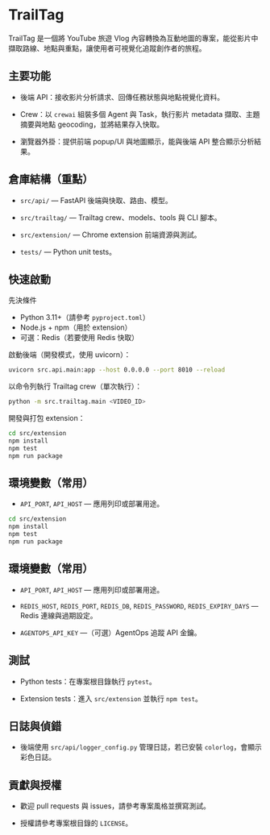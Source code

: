 # TrailTag

TrailTag 是一個將 YouTube 旅遊 Vlog 內容轉換為互動地圖的專案，能從影片中擷取路線、地點與重點，讓使用者可視覺化追蹤創作者的旅程。

## 主要功能

- 後端 API：接收影片分析請求、回傳任務狀態與地點視覺化資料。

- Crew：以 `crewai` 組裝多個 Agent 與 Task，執行影片 metadata 擷取、主題摘要與地點 geocoding，並將結果存入快取。

- 瀏覽器外掛：提供前端 popup/UI 與地圖顯示，能與後端 API 整合顯示分析結果。

## 倉庫結構（重點）

- `src/api/` — FastAPI 後端與快取、路由、模型。

- `src/trailtag/` — Trailtag crew、models、tools 與 CLI 腳本。

- `src/extension/` — Chrome extension 前端資源與測試。

- `tests/` — Python unit tests。

## 快速啟動

先決條件

- Python 3.11+（請參考 `pyproject.toml`）
- Node.js + npm（用於 extension）
- 可選：Redis（若要使用 Redis 快取）

啟動後端（開發模式，使用 uvicorn）：

```bash
uvicorn src.api.main:app --host 0.0.0.0 --port 8010 --reload
```

以命令列執行 Trailtag crew（單次執行）：

```bash
python -m src.trailtag.main <VIDEO_ID>
```

開發與打包 extension：

```bash
cd src/extension
npm install
npm test
npm run package
```

## 環境變數（常用）

- `API_PORT`, `API_HOST` — 應用列印或部署用途。

```bash
cd src/extension
npm install
npm test
npm run package
```

## 環境變數（常用）

- `API_PORT`, `API_HOST` — 應用列印或部署用途。

- `REDIS_HOST`, `REDIS_PORT`, `REDIS_DB`, `REDIS_PASSWORD`, `REDIS_EXPIRY_DAYS` — Redis 連線與過期設定。

- `AGENTOPS_API_KEY` —（可選）AgentOps 追蹤 API 金鑰。

## 測試

- Python tests：在專案根目錄執行 `pytest`。

- Extension tests：進入 `src/extension` 並執行 `npm test`。

## 日誌與偵錯

- 後端使用 `src/api/logger_config.py` 管理日誌，若已安裝 `colorlog`，會顯示彩色日誌。

## 貢獻與授權

- 歡迎 pull requests 與 issues，請參考專案風格並撰寫測試。

- 授權請參考專案根目錄的 `LICENSE`。
